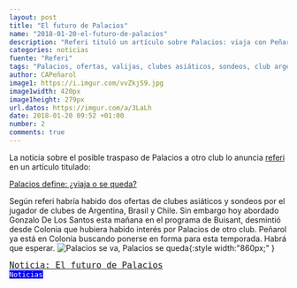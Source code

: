 ```yaml
---
layout: post
title: "El futuro de Palacios"
name: "2018-01-20-el-futuro-de-palacios"
description: "Referi tituló un artículo sobre Palacios: viaja con Peñarol o apronta las valijas? ya que tenía ofertas de dos clubes asiáticos y sondeos de clubes de Argentina, Brasil y Chile, Gonzalo De Los Santos desmintió hoy que hubiera interés de clubes por Palacios"
categories: noticias
fuente: "Referi"
tags: "Palacios, ofertas, valijas, clubes asiáticos, sondeos, club argentino, club brasilero, club chileno."
author: CAPeñarol
image1: https://i.imgur.com/vvZkjS9.jpg
image1width: 420px
image1height: 279px
url.datos: https://imgur.com/a/3LaLh
date: 2018-01-20 09:52 +01:00
number: 2
comments: true
---
```


La noticia sobre el posible traspaso de Palacios a otro club lo anuncia [referi](https://www.referi.uy) en un artículo titulado:

<a href="https://www.referi.uy/palacios-define-viaja-o-se-queda-n1157904"><i class="fa fa-link" style="color:red;"></i><span> Palacios define: ¿viaja o se queda?</span></a>

Según referi habría habido dos ofertas de clubes asiáticos y sondeos por el jugador de clubes de Argentina, Brasil y Chile. Sin embargo hoy abordado Gonzalo De Los Santos esta mañana en el programa de Buisant, desmintió desde Colonia que hubiera habido interés por Palacios de otro club. Peñarol ya está en Colonia buscando ponerse en forma para esta temporada. Habrá que esperar.
![Palacios se va, Palacios se queda](https://i.imgur.com/vvZkjS9.jpg){:style width:"860px;"	}

<span style="font-family:monospace;font-size:1.1em;background:negro;color:white;" class="rounded"><a href="{{ site.url}}/lanoticia-el-futuro-de-palacios">Noticia: El futuro de Palacios</a></span><a href="{{ site.url}}/noticias"><span style="font-size:0.9em;color:white;background:blue;font-family:monospace;" class="rounded"><br><i class="fa fa-globe"></i> Noticias</span></a>
